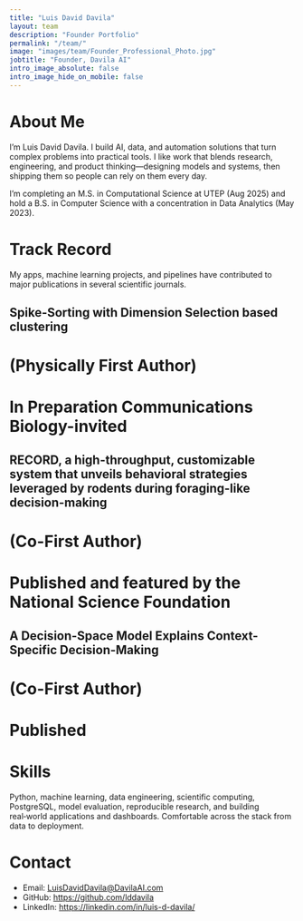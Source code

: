 ```yaml
---
title: "Luis David Davila"
layout: team
description: "Founder Portfolio"
permalink: "/team/"
image: "images/team/Founder_Professional_Photo.jpg"
jobtitle: "Founder, Davila AI"
intro_image_absolute: false
intro_image_hide_on_mobile: false
---
```


# About Me

I’m Luis David Davila. I build AI, data, and automation solutions that turn complex problems into practical tools. I like work that blends research, engineering, and product thinking—designing models and systems, then shipping them so people can rely on them every day.

I’m completing an M.S. in Computational Science at UTEP (Aug 2025) and hold a B.S. in Computer Science with a concentration in Data Analytics (May 2023).

# Track Record
My apps, machine learning projects, and pipelines have contributed to major publications in several scientific journals. 

## Spike-Sorting with Dimension Selection based clustering 
# (Physically First Author)
# In Preparation Communications Biology-invited

## RECORD, a high-throughput, customizable system that unveils behavioral strategies leveraged by rodents during foraging-like decision-making
# (Co-First Author)
# Published and featured by the National Science Foundation

## A Decision-Space Model Explains Context-Specific Decision-Making
# (Co-First Author)
# Published

##

# Skills

Python, machine learning, data engineering, scientific computing, PostgreSQL, model evaluation, reproducible research, and building real‑world applications and dashboards. Comfortable across the stack from data to deployment.

# Contact

- Email: LuisDavidDavila@DavilaAI.com
- GitHub: https://github.com/lddavila
- LinkedIn: https://linkedin.com/in/luis-d-davila/
